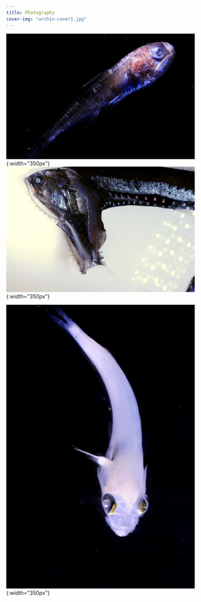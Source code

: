 ```yaml
---
title: Photography
cover-img: "urchin-cover1.jpg"
---
```


![fish](photography_page/DSC_2477.jpg){:width="350px"}
![chompy](photography_page/DSC_2372.jpg){:width="350px"}


![whitefish](photography_page/DSC_2849.jpg){:width="350px"}
